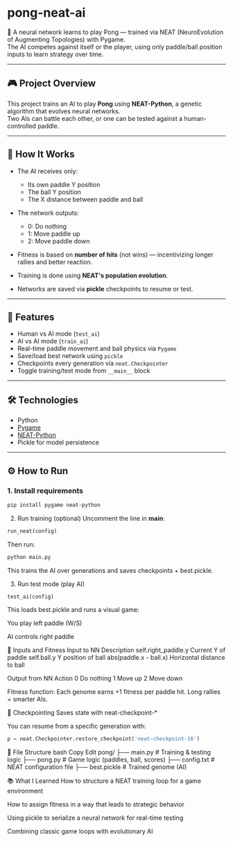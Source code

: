 # pong-neat-ai

🧠 A neural network learns to play Pong — trained via NEAT (NeuroEvolution of Augmenting Topologies) with Pygame.  
The AI competes against itself or the player, using only paddle/ball position inputs to learn strategy over time.

---

## 🎮 Project Overview

This project trains an AI to play **Pong** using **NEAT-Python**, a genetic algorithm that evolves neural networks.  
Two AIs can battle each other, or one can be tested against a human-controlled paddle.

---

## 🧠 How It Works

- The AI receives only:
  - Its own paddle Y position
  - The ball Y position
  - The X distance between paddle and ball

- The network outputs:
  - 0: Do nothing
  - 1: Move paddle up
  - 2: Move paddle down

- Fitness is based on **number of hits** (not wins) — incentivizing longer rallies and better reaction.

- Training is done using **NEAT's population evolution**.
- Networks are saved via **pickle** checkpoints to resume or test.

---

## 🚀 Features

- Human vs AI mode (`test_ai`)
- AI vs AI mode (`train_ai`)
- Real-time paddle movement and ball physics via `Pygame`
- Save/load best network using `pickle`
- Checkpoints every generation via `neat.Checkpointer`
- Toggle training/test mode from `__main__` block

---

## 🛠 Technologies

- Python
- [Pygame](https://www.pygame.org/)
- [NEAT-Python](https://neat-python.readthedocs.io/en/latest/)
- Pickle for model persistence

---

## ⚙️ How to Run

### 1. Install requirements

```bash
pip install pygame neat-python
```

2. Run training (optional)
Uncomment the line in __main__:

```python
run_neat(config)
```
Then run:

```bash
python main.py
```
This trains the AI over generations and saves checkpoints + best.pickle.

3. Run test mode (play AI)
```python
test_ai(config)
```
This loads best.pickle and runs a visual game:

You play left paddle (W/S)

AI controls right paddle

🧪 Inputs and Fitness
Input to NN	Description
self.right_paddle.y	Current Y of paddle
self.ball.y	Y position of ball
abs(paddle.x - ball.x)	Horizontal distance to ball

Output from NN	Action
0	Do nothing
1	Move up
2	Move down

Fitness function:
Each genome earns +1 fitness per paddle hit. Long rallies = smarter AIs.

💾 Checkpointing
Saves state with neat-checkpoint-*

You can resume from a specific generation with:

```python
p = neat.Checkpointer.restore_checkpoint('neat-checkpoint-16')
```
📁 File Structure
bash
Copy
Edit
pong/
├── main.py               # Training & testing logic
├── pong.py               # Game logic (paddles, ball, scores)
├── config.txt            # NEAT configuration file
├── best.pickle           # Trained genome (AI)


📚 What I Learned
How to structure a NEAT training loop for a game environment

How to assign fitness in a way that leads to strategic behavior

Using pickle to serialize a neural network for real-time testing

Combining classic game loops with evolutionary AI
